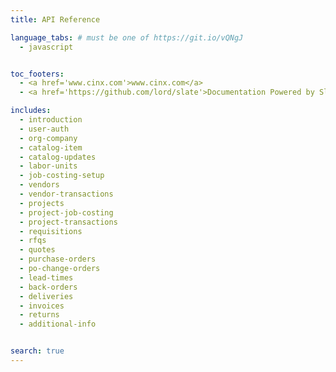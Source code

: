 ```yaml
---
title: API Reference

language_tabs: # must be one of https://git.io/vQNgJ
  - javascript


toc_footers:
  - <a href='www.cinx.com'>www.cinx.com</a>
  - <a href='https://github.com/lord/slate'>Documentation Powered by Slate</a>

includes:
  - introduction
  - user-auth
  - org-company
  - catalog-item
  - catalog-updates
  - labor-units
  - job-costing-setup
  - vendors
  - vendor-transactions
  - projects
  - project-job-costing
  - project-transactions
  - requisitions
  - rfqs
  - quotes
  - purchase-orders
  - po-change-orders
  - lead-times
  - back-orders
  - deliveries
  - invoices
  - returns
  - additional-info


search: true
---
```


